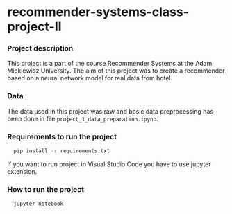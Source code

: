 # recommender-systems-class-project-II

### Project description
This project is a part of the course Recommender Systems at the Adam Mickiewicz University.
The aim of this project was to create a recommender based on a neural network model for real data from hotel.

### Data

The data used in this project was raw and basic data preprocessing has been done in file 
<code>project_1_data_preparation.ipynb</code>.

### Requirements to run the project
```bash
  pip install -r requirements.txt
```

If you want to run project in Visual Studio Code you have to use jupyter extension.

### How to run the project
```bash
  jupyter notebook
```